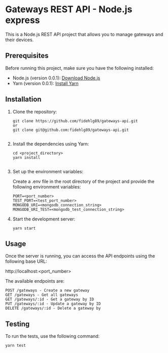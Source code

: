 # Gateways REST API - Node.js express

This is a Node.js REST API project that allows you to manage gateways and their devices.

## Prerequisites

Before running this project, make sure you have the following installed:

- Node.js (version 0.0.1): [Download Node.js](https://nodejs.org/en/download/)
- Yarn (version 0.0.1): [Install Yarn](https://classic.yarnpkg.com/en/docs/install/)

## Installation

1. Clone the repository:

   ```shell
   git clone https://github.com/fidehlg89/gateways-api.git
   or
   git clone git@github.com:fidehlg89/gateways-api.git


2. Install the dependencies using Yarn:

   ```shell
   cd <project_directory>
   yarn install


3. Set up the environment variables:

    Create a .env file in the root directory of the project and provide the following environment variables:

    ```shell
    PORT=<port_number>
    TEST_PORT=<test_port_number>
    MONGODB_URI=<mongodb_connection_string>
    MONGODB_URI_TEST=<mongodb_test_connection_string>

4. Start the development server:

   ```shell
   yarn start

## Usage
Once the server is running, you can access the API endpoints using the following base URL:

http://localhost:<port_number>

The available endpoints are:

    POST /gateways - Create a new gateway
    GET /gateways - Get all gateways
    GET /gateways/:id - Get a gateway by ID
    PUT /gateways/:id - Update a gateway by ID
    DELETE /gateways/:id - Delete a gateway by

## Testing
To run the tests, use the following command:

   ```shell
   yarn test